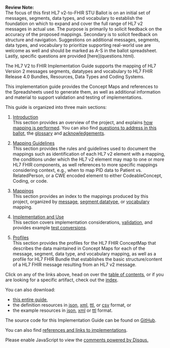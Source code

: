 <p id="publish-box">
<b>Review Note:</b>
<br>The focus of this first HL7 v2-to-FHIR STU Ballot is on an initial set of messages, segments, data types, and vocabulary to establish the foundation on which to expand and cover the full range of HL7 v2 messages in actual use.  The purpose is primarily to solicit feedback on the accuracy of the proposed mappings.  Secondary is to solicit feedback on structure and navigation.  Suggestions on additional messages, segments, data types, and vocabulary to prioritize supporting real-world use are welcome as well and should be marked as A-S in the ballot spreadsheet.  Lastly, specific questions are provided [here](questions.html).
<br>
</p>
The HL7 V2 to FHIR Implementation Guide supports the mapping of HL7 Version 2 messages
segments, datatypes and vocabulary to HL7 FHIR Release 4.0 Bundles, Resources, Data
Types and Coding Systems.

This implementation guide provides the Concept Maps and references to the Spreadsheets
used to generate them, as well as additional information and material to support validation
and testing of implementations.

This guide is organized into three main sections:

   1. [Introduction](introduction.html)<br/>This section provides an overview of the project, and explains [how mapping is performed](mapping_guidelines.md).
      You can also find [questions to address in this ballot](questions.html), the [glossary](glossary.html)
      and [acknowledgements](acknowledgements.html).

   2. [Mapping Guidelines](mapping_guidelines.html)<br/>This section provides the rules and guidelines used to document
   the mappings such as identification of each HL7 v2 element with a mapping, the conditions
   under which the HL7 v2 element may map to one or more HL7 FHIR components, as well references
   to more specific mappings considering context, e.g., when to map PID data to Patient vs.
   RelatedPerson, or a CWE encoded element to either CodeableConcept, Coding, or code.

   3. [Mappings](mappings.html)<br/>This section provides an index to the mappings produced by this project, organized
      by [message](message_maps.html), [segment](segment_maps.html),[datatype](datatype_maps.html),
      or [vocabulary](coding_system_maps.html) mapping.

   4. [Implementation and Use](implementation_considerations.html)<br/>This section covers implementation considerations,
      [validation](validation.html), and provides example [test conversions](test_conversions.html).

   5. [Profiles](profiles.html)<br/>This section provides the profiles for the HL7 FHIR ConceptMap
   that describes the data maintained in Concept Maps for each of the message, segment, data type,
   and vocabulary mapping, as well as a profile for HL7 FHIR Bundle that establishes the basic
   structure/content of a HL7 FHIR message resulting from an HL7 v2 message.

Click on any of the links above, head on over the [table of contents](toc.html), or
if you are looking for a specific artifact, check out the [index](artifacts.html).

You can also download:

* [this entire guide](full-ig.zip),
* the definition resources in [json](definitions.json.zip), [xml](definitions.xml.zip), [ttl](definitions.ttl.zip), or [csv](csvs.zip) format, or
* the example resources in [json](examples.json.zip), [xml](examples.xml.zip) or [ttl](examples.ttl.zip) format.

The source code for this Implementation Guide can be found on [GitHub](https://github.com/HL7/v2-to-fhir/).

You can also find [references and links to implementations](links.html).

<div id="disqus_thread"></div>
<script>
var disqus_config = function () {
this.page.url = "http://build.fhir.org.hl7/v2-to-fhir/branches/master/index.html"; // Replace PAGE_URL with your page's canonical URL variable
this.page.identifier = this.page.url.substring(this.page.url.lastIndexOf("/")+1, this.page.url.lastIndexOf(".")); // Replace PAGE_IDENTIFIER with your page's unique identifier variable
};
(function() { // DON'T EDIT BELOW THIS LINE
var d = document, s = d.createElement('script');
s.src = 'https://v2-to-fhir.disqus.com/embed.js';
s.setAttribute('data-timestamp', +new Date());
(d.head || d.body).appendChild(s);
})();
</script>
<noscript>Please enable JavaScript to view the <a href="https://disqus.com/?ref_noscript">comments powered by Disqus.</a></noscript>

